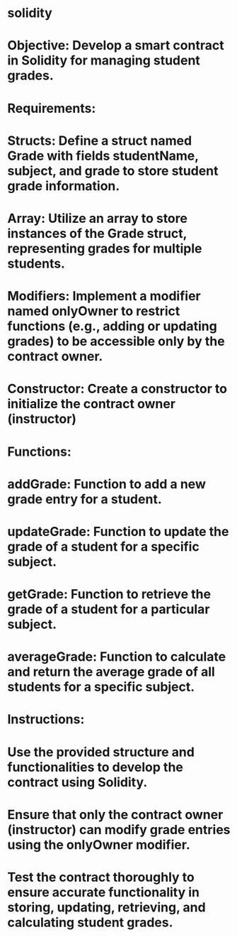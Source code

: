 # solidity

# Objective: Develop a smart contract in Solidity for managing student grades.

# Requirements:

# Structs: Define a struct named Grade with fields studentName, subject, and grade to store student grade information.

# Array: Utilize an array to store instances of the Grade struct, representing grades for multiple students.

# Modifiers: Implement a modifier named onlyOwner to restrict functions (e.g., adding or updating grades) to be accessible only by the contract owner.

# Constructor: Create a constructor to initialize the contract owner (instructor) 
# Functions:

# addGrade: Function to add a new grade entry for a student.
# updateGrade: Function to update the grade of a student for a specific subject.
# getGrade: Function to retrieve the grade of a student for a particular subject.
# averageGrade: Function to calculate and return the average grade of all students for a specific subject.

# Instructions:
# Use the provided structure and functionalities to develop the contract using Solidity.
# Ensure that only the contract owner (instructor) can modify grade entries using the onlyOwner modifier.
# Test the contract thoroughly to ensure accurate functionality in storing, updating, retrieving, and calculating  student grades.

